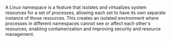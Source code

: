 A Linux namespace is a feature that isolates and virtualizes system resources for a set of processes, allowing each set to have its own separate instance of those resources. This creates an isolated environment where processes in different namespaces cannot see or affect each other's resources, enabling containerization and improving security and resource management.
